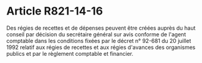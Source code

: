 # Article R821-14-16

Des régies de recettes et de dépenses peuvent être créées auprès du haut conseil par décision du secrétaire général sur avis conforme de l'agent comptable dans les conditions fixées par le décret n° 92-681 du 20 juillet 1992 relatif aux régies de recettes et aux régies d'avances des organismes publics et par le règlement comptable et financier.
